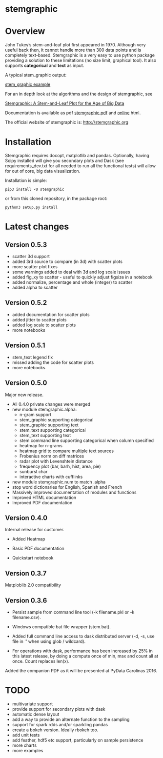 # stemgraphic


# Overview

John Tukey’s stem-and-leaf plot first appeared in 1970. Although very useful back then, it cannot handle 
more than 300 data points and is completely text-based. Stemgraphic is a very easy to use python package 
providing a solution to these limitations (no size limit, graphical tool). It also supports **categorical**
and **text** as input.

A typical stem_graphic output:

  [stem_graphic example](https://github.com/fdion/stemgraphic/raw/master/png/test_rosetta.png)

For an in depth look at the algorithms and the design of stemgraphic, see

  [Stemgraphic: A Stem-and-Leaf Plot for the Age of Big Data](https://github.com/fdion/stemgraphic/raw/master/doc/stemgraphic%20A%20Stem-and-Leaf%20Plot%20for%20the%20Age%20of%20Big%20Data.pdf)

Documentation is available as pdf [stemgraphic.pdf](http://stemgraphic.org/doc/stemgraphic.pdf)
and [online](http://stemgraphic.org/doc/) html.

The official website of stemgraphic is: http://stemgraphic.org



# Installation

Stemgraphic requires docopt, matplotlib and pandas. Optionally, having Scipy installed will give you secondary plots 
and Dask (see requirements_dev.txt for all needed to run all the functional tests) will allow for out of core, big data
visualization.

Installation is simple:

    pip3 install -U stemgraphic  

or from this cloned repository, in the package root:

    python3 setup.py install


# Latest changes

## Version 0.5.3

- scatter 3d support
- added 3rd source to compare (in 3d) with scatter plots
- more scatter plot fixes
- some warnings added to deal with 3d and log scale issues
- added fig_xy to scatter - useful to quickly adjust figsize in a notebook
- added normalize, percentage and whole (integer) to scatter
- added alpha to scatter

## Version 0.5.2

- added documentation for scatter plots
- added jitter to scatter plots
- added log scale to scatter plots
- more notebooks

## Version 0.5.1

- stem_text legend fix
- missed adding the code for scatter plots
- more notebooks

## Version 0.5.0

Major new release.

- All 0.4.0 private changes were merged
- new module stemgraphic.alpha:
  - n-gram support
  - stem_graphic supporting categorical
  - stem_graphic supporting text
  - stem_text supporting categorical
  - stem_text supporting text
  - stem command line supporting categorical when column specified
  - heatmap for n-grams
  - heatmap grid to compare multiple text sources
  - Frobenius norm on diff matrices
  - radar plot with Levenshtein distance
  - frequency plot (bar, barh, hist, area, pie)
  - sunburst char
  - interactive charts with cufflinks
- new module stemgraphic.num to match .alpha
- stop word dictionaries for English, Spanish and French
- Massively improved documentation of modules and functions
- Improved HTML documentation
- Improved PDF documentation

## Version 0.4.0

Internal release for customer.

- Added Heatmap

- Basic PDF documentation

- Quickstart notebook

## Version 0.3.7

Matploblib 2.0 compatibility

## Version 0.3.6

- Persist sample from command line tool (-k filename.pkl or -k filename.csv).

- Windows compatible bat file wrapper (stem.bat).

- Added full command line access to dask distributed server (-d, -s, use file in '' when using glob / wildcard).

- For operations with dask, performance has been increased by 25% in this latest release, by doing a compute
once of min, max and count all at once. Count replaces len(x).


Added the companion PDF as it will be presented at PyData Carolinas 2016.


# TODO

- multivariate support
- provide support for secondary plots with dask
- automatic dense layout
- add a way to provide an alternate function to the sampling
- support for spark rdds and/or sparkling pandas
- create a bokeh version. Ideally rbokeh too.
- add unit tests
- add feather, hdf5 etc support, particularly on sample persistence
- more charts
- more examples